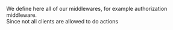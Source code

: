 We define here all of our middlewares, for example authorization middleware.  
Since not all clients are allowed to do actions